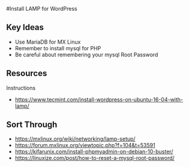 #Install LAMP for WordPress

## Key Ideas
* Use MariaDB for MX Linux
* Remember to install mysql for PHP
* Be careful about remembering your mysql Root Password

## Resources
Instructions
* https://www.tecmint.com/install-wordpress-on-ubuntu-16-04-with-lamp/


## Sort Through
* https://mxlinux.org/wiki/networking/lamp-setup/
* https://forum.mxlinux.org/viewtopic.php?f=104&t=53591
* https://kifarunix.com/install-phpmyadmin-on-debian-10-buster/
* https://linuxize.com/post/how-to-reset-a-mysql-root-password/
